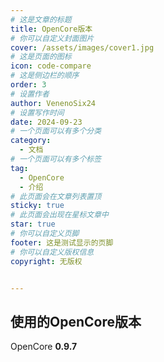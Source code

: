 ```yaml
---
# 这是文章的标题
title: OpenCore版本
# 你可以自定义封面图片
cover: /assets/images/cover1.jpg
# 这是页面的图标
icon: code-compare
# 这是侧边栏的顺序
order: 3
# 设置作者
author: VenenoSix24
# 设置写作时间
date: 2024-09-23
# 一个页面可以有多个分类
category:
  - 文档
# 一个页面可以有多个标签
tag:
  - OpenCore
  - 介绍
# 此页面会在文章列表置顶
sticky: true
# 此页面会出现在星标文章中
star: true
# 你可以自定义页脚
footer: 这是测试显示的页脚
# 你可以自定义版权信息
copyright: 无版权


---
```


## 使用的OpenCore版本

OpenCore **0.9.7**